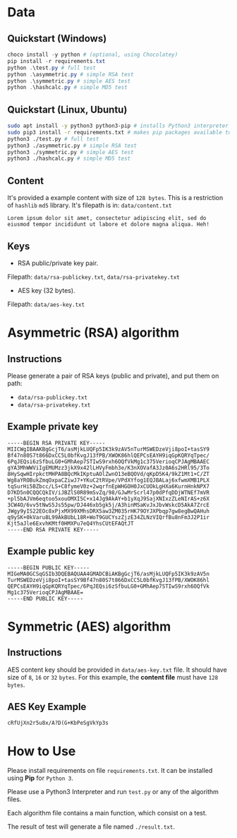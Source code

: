 # Data

## Quickstart (Windows)
```powershell
choco install -y python # (optional, using Chocolatey)
pip install -r requirements.txt
python .\test.py # full test
python .\asymmetric.py # simple RSA test
python .\symmetric.py # simple AES test
python .\hashcalc.py # simple MD5 test
``` 

## Quickstart (Linux, Ubuntu)
```bash
sudo apt install -y python3 python3-pip # installs Python3 interpreter and package manager
sudo pip3 install -r requirements.txt # makes pip packages available to entire system
python3 ./test.py # full test
python3 ./asymmetric.py # simple RSA test
python3 ./symmetric.py # simple AES test
python3 ./hashcalc.py # simple MD5 test
``` 

## Content

It's provided a example content with size of `128 bytes`. This is a restriction of `hashlib` `md5` library. It's filepath is in: `data/content.txt`
```
Lorem ipsum dolor sit amet, consectetur adipiscing elit, sed do eiusmod tempor incididunt ut labore et dolore magna aliqua. Heh!
```

## Keys
- RSA public/private key pair.

Filepath: `data/rsa-publickey.txt`, `data/rsa-privatekey.txt`
- AES key (32 bytes).

Filepath: `data/aes-key.txt`

# Asymmetric (RSA) algorithm

## Instructions 
Please generate a pair of RSA keys (public and private), and put them on path:
- `data/rsa-publickey.txt`
- `data/rsa-privatekey.txt`

## Example private key
```rsa
-----BEGIN RSA PRIVATE KEY-----
MIICWgIBAAKBgGcjT6/asMjkLUQFp5IK3k9zAV5nTurMSWEDzeVji8poI+tasSY9
Bf47n80S7t866DxCC5L0bfKvgJ13fPB/XWOK86hlQEPCsEAYH9iqGpKQRYqTpec/
6PqJEQsi6zSfbuLG0+GMhAep7STIwS9rxh6OQfVkMg1c375VerioqCPJAgMBAAEC
gYA3MhWWViIgEMUMzz3jkX9x42lLHVyFmbh3e/K3nXOVafA3Jz0A6s2HRl95/3To
8HySqwHIrpkctMHPA8BQcMkIKptuAOlZwnO13eBQOVd/qKpD5K4/9kZ1Mt1+C/ZT
Wg8aYROBukZmqOxpaCZiwJ7+YKuC2tRVpe/VPdXYfog1EQJBALaj6xfwmXMB1PLX
tqSurHi5BZbcc/LS+C8fymeV0z+2wqrfnEpWHGOH0JxCUOkLgHXa6KurnHnkNPX7
D7KD5n0CQQCQkIV/iJBZlS0R89mSvZq/98/GJwMrScrl47p0dPfqDDjWTNEf7mVR
+pl5bAJVm6eqtoo5xouOMXI5C+x14Jg9AkAY+b1yXqJ9SajXNIxzZLeNIrAS+z6X
3CW4O/6vv5tNwS5Js55pw/DJ446xb5gk5j/A3hinMSaKvJxJbvWskcD5AkA7ZrcE
JWgy9yIS22EOc8xPjxMX99XMhsDRX5aw3ZM035rHK79OYJXPbqp7gw8egBwQAHuh
q9ySK+0kVaru8L99AkBUbL18R+WoT9GUCYszZjzE34ZLNzVIQrfBu8nFm3J2P1ir
Kjt5aJle6ExvhKMtf0HMXPu7eQ4YhsCUtEFAQtJT
-----END RSA PRIVATE KEY-----
```

## Example public key
```rsa
-----BEGIN PUBLIC KEY-----
MIGeMA0GCSqGSIb3DQEBAQUAA4GMADCBiAKBgGcjT6/asMjkLUQFp5IK3k9zAV5n
TurMSWEDzeVji8poI+tasSY9Bf47n80S7t866DxCC5L0bfKvgJ13fPB/XWOK86hl
QEPCsEAYH9iqGpKQRYqTpec/6PqJEQsi6zSfbuLG0+GMhAep7STIwS9rxh6OQfVk
Mg1c375VerioqCPJAgMBAAE=
-----END PUBLIC KEY-----
```

# Symmetric (AES) algorithm

## Instructions

AES content key should be provided in `data/aes-key.txt` file. It should have size of `8`, `16` or `32` `bytes`. For this example, the **content file** must have `128` `bytes`.

## AES Key Example

```aes
cRfUjXn2r5u8x/A?D(G+KbPeSgVkYp3s
```

# How to Use

Please install requirements on file `requirements.txt`. It can be installed using **Pip** for `Python 3`.

Please use a Python3 Interpreter and run `test.py` or any of the algorithm files.

Each algorithm file contains a main function, which consist on a test.

The result of test will generate a file named `./result.txt`.